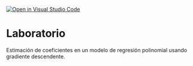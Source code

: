 [![Open in Visual Studio Code](https://classroom.github.com/assets/open-in-vscode-c66648af7eb3fe8bc4f294546bfd86ef473780cde1dea487d3c4ff354943c9ae.svg)](https://classroom.github.com/online_ide?assignment_repo_id=9306241&assignment_repo_type=AssignmentRepo)
# Laboratorio

Estimación de coeficientes en un modelo de regresión polinomial usando gradiente descendente.

